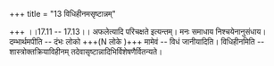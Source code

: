 +++
title = "13 विधिहीनमसृष्टान्नम्"

+++
।।17.11 -- 17.13।। अफलेत्यादि परिचक्षते इत्यन्तम्। मनः समाधाय निश्चयेनानुसंधाय। दम्भार्थमपीति -- दंभः लोको +++(N लोके )+++ मामेवं -- विधं जानीयादिति। विधिहीनमिति -- शास्त्रोक्तक्रियाविहीनम् तदेवासृष्टान्नादिभिर्विशेषणैर्वितन्यते।
